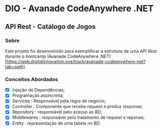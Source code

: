 # DIO - Avanade CodeAnywhere .NET

## API Rest - Catálogo de Jogos

### Sobre

Este projeto foi desenvolvido para exemplificar a estrutura de uma API Rest durante o bootcamp (Avanade CodeAnywhere .NET)[https://web.digitalinnovation.one/track/avanade-codeanywhere-net?tab=path].

### Conceitos Abordados

- [x] Injeção de Dependências;
- [x] Programação assíncrona;
- [x] Services : Responsável pela regra de negócio;
- [x] Controller : Componente que recebe request e produz response;
- [x] Repository : responsável pelo acesso ao BD;
- [x] Middlewares : responsável pelo tratamento de request e reponse;
- [x] Entity : representação de uma tabela no BD.
